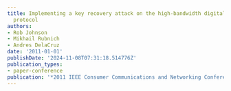 ```yaml
---
title: Implementing a key recovery attack on the high-bandwidth digital content protection
  protocol
authors:
- Rob Johnson
- Mikhail Rubnich
- Andres DelaCruz
date: '2011-01-01'
publishDate: '2024-11-08T07:31:18.514776Z'
publication_types:
- paper-conference
publication: '*2011 IEEE Consumer Communications and Networking Conference (CCNC)*'
---
```

